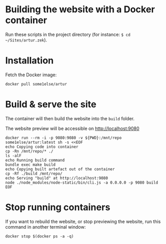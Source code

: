 # Building the website with a Docker container

Run these scripts in the project directory (for instance: `$ cd ~/Sites/artur.zek`).

# Installation

Fetch the Docker image:

```
docker pull some1else/artur
```

# Build & serve the site

The container will then build the website into the `build` folder.

The website preview will be accessible on [http://localhost:9080](http://localhost:9080)

```
docker run --rm -i -p 9080:9080 -v ${PWD}:/mnt/repo some1else/artur:latest sh -s <<EOF
echo Copying code into container
cp -Rn /mnt/repo/* ./
ls -alF
echo Running build command
bundle exec make build
echo Copying built artefact out of the container
cp -Rf ./build /mnt/repo/
echo Serving "build" at http://localhost:9080
node ./node_modules/node-static/bin/cli.js -a 0.0.0.0 -p 9080 build
EOF
```

# Stop running containers

If you want to rebuild the website, or stop previewing the website, run this command in another terminal window:

```
docker stop $(docker ps -a -q)
```
